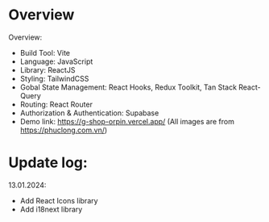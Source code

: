 # Overview
Overview:
- Build Tool: Vite
- Language: JavaScript
- Library: ReactJS
- Styling: TailwindCSS
- Gobal State Management: React Hooks, Redux Toolkit, Tan Stack React-Query
- Routing: React Router
- Authorization & Authentication: Supabase
- Demo link: https://g-shop-orpin.vercel.app/
(All images are from https://phuclong.com.vn/)

# Update log:
13.01.2024: 
- Add React Icons library
- Add i18next library
  
